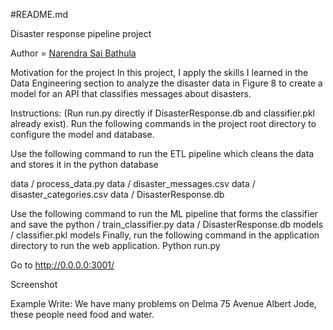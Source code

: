 #README.md

Disaster response pipeline project

Author = [Narendra Sai Bathula](https://github.com/Narendrasai-Bathula)

Motivation for the project
In this project, I apply the skills I learned in the Data Engineering section to analyze the disaster data in Figure 8 to create a model for an API that classifies messages about disasters.

Instructions: (Run run.py directly if DisasterResponse.db and classifier.pkl already exist).
Run the following commands in the project root directory to configure the model and database.

Use the following command to run the ETL pipeline which cleans the data and stores it in the python database

data / process_data.py data / disaster_messages.csv data / disaster_categories.csv data / DisasterResponse.db

Use the following command to run the ML pipeline that forms the classifier and save the python / train_classifier.py data / DisasterResponse.db models / classifier.pkl models
Finally, run the following command in the application directory to run the web application. Python run.py

Go to http://0.0.0.0:3001/

Screenshot

Example
Write: We have many problems on Delma 75 Avenue Albert Jode, these people need food and water.
